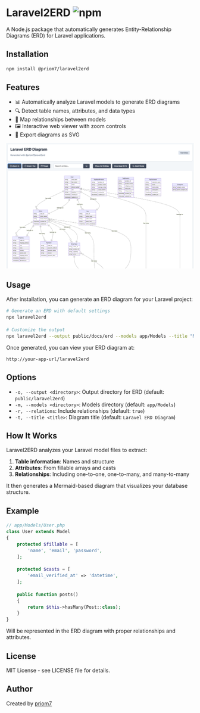 # Laravel2ERD ![npm](https://img.shields.io/npm/dt/@priom7/laravel2erd)

A Node.js package that automatically generates Entity-Relationship Diagrams (ERD) for Laravel applications.

## Installation

```bash
npm install @priom7/laravel2erd
```

## Features

- 📊 Automatically analyze Laravel models to generate ERD diagrams
- 🔍 Detect table names, attributes, and data types
- 🔄 Map relationships between models
- 🖼️ Interactive web viewer with zoom controls
- 💾 Export diagrams as SVG

<p align="center">
<!--   <img src="https://media.giphy.com/media/l0HlymKkqkdmUjR1q/giphy.gif" width="400" alt="working gif"> -->
    <img src="https://github.com/Priom7/laravel2erd/blob/main/sample.png"  alt="working gif">
</p>

## Usage

After installation, you can generate an ERD diagram for your Laravel project:

```bash
# Generate an ERD with default settings
npx laravel2erd

# Customize the output
npx laravel2erd --output public/docs/erd --models app/Models --title "My Project ERD"
```

Once generated, you can view your ERD diagram at:

```
http://your-app-url/laravel2erd
```

## Options

- `-o, --output <directory>`: Output directory for ERD (default: `public/laravel2erd`)
- `-m, --models <directory>`: Models directory (default: `app/Models`)
- `-r, --relations`: Include relationships (default: `true`)
- `-t, --title <title>`: Diagram title (default: `Laravel ERD Diagram`)

## How It Works

Laravel2ERD analyzes your Laravel model files to extract:

1. **Table information**: Names and structure
2. **Attributes**: From fillable arrays and casts
3. **Relationships**: Including one-to-one, one-to-many, and many-to-many

It then generates a Mermaid-based diagram that visualizes your database structure.

## Example

```php
// app/Models/User.php
class User extends Model
{
    protected $fillable = [
        'name', 'email', 'password',
    ];
    
    protected $casts = [
        'email_verified_at' => 'datetime',
    ];
    
    public function posts()
    {
        return $this->hasMany(Post::class);
    }
}
```

Will be represented in the ERD diagram with proper relationships and attributes.

## License

MIT License - see LICENSE file for details.

## Author

Created by [priom7](https://github.com/priom7)
